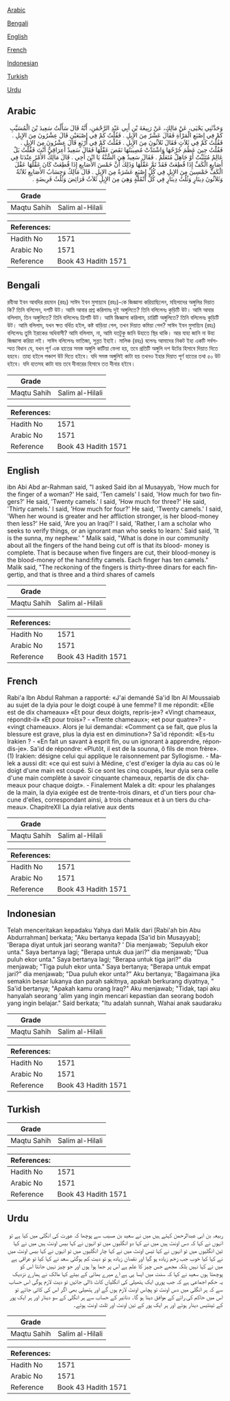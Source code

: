 [Arabic](#arabic)

[Bengali](#bengali)

[English](#english)

[French](#french)

[Indonesian](#indonesian)

[Turkish](#turkish)

[Urdu](#urdu)

## Arabic


<div dir="rtl" lang="ar" style={{fontSize:'larger',backgroundColor:'#f8f9fa',padding:20}}>
وَحَدَّثَنِي يَحْيَى، عَنْ مَالِكٍ، عَنْ رَبِيعَةَ بْنِ أَبِي عَبْدِ الرَّحْمَنِ، أَنَّهُ قَالَ سَأَلْتُ سَعِيدَ بْنَ الْمُسَيَّبِ كَمْ فِي إِصْبَعِ الْمَرْأَةِ فَقَالَ عَشْرٌ مِنَ الإِبِلِ ‏.‏ فَقُلْتُ كَمْ فِي إِصْبَعَيْنِ قَالَ عِشْرُونَ مِنَ الإِبِلِ ‏.‏ فَقُلْتُ كَمْ فِي ثَلاَثٍ فَقَالَ ثَلاَثُونَ مِنَ الإِبِلِ ‏.‏ فَقُلْتُ كَمْ فِي أَرْبَعٍ قَالَ عِشْرُونَ مِنَ الإِبِلِ ‏.‏ فَقُلْتُ حِينَ عَظُمَ جُرْحُهَا وَاشْتَدَّتْ مُصِيبَتُهَا نَقَصَ عَقْلُهَا فَقَالَ سَعِيدٌ أَعِرَاقِيٌّ أَنْتَ فَقُلْتُ بَلْ عَالِمٌ مُتَثَبِّتٌ أَوْ جَاهِلٌ مُتَعَلِّمٌ ‏.‏ فَقَالَ سَعِيدٌ هِيَ السُّنَّةُ يَا ابْنَ أَخِي ‏.‏ قَالَ مَالِكٌ الأَمْرُ عِنْدَنَا فِي أَصَابِعِ الْكَفِّ إِذَا قُطِعَتْ فَقَدْ تَمَّ عَقْلُهَا وَذَلِكَ أَنَّ خَمْسَ الأَصَابِعِ إِذَا قُطِعَتْ كَانَ عَقْلُهَا عَقْلَ الْكَفِّ خَمْسِينَ مِنَ الإِبِلِ فِي كُلِّ إِصْبَعٍ عَشَرَةٌ مِنَ الإِبِلِ ‏.‏ قَالَ مَالِكٌ وَحِسَابُ الأَصَابِعِ ثَلاَثَةٌ وَثَلاَثُونَ دِينَارٍ وَثُلُثُ دِينَارٍ فِي كُلِّ أَنْمُلَةٍ وَهِيَ مِنَ الإِبِلِ ثَلاَثُ فَرَائِضَ وَثُلُثُ فَرِيضَةٍ ‏.‏
</div>
<div style={{backgroundColor:'#f8f9fa',padding:20, marginBottom: 10}}><table> <thead> <tr> <th>Grade</th> <th></th> </tr> </thead> <tbody> <tr><td>Maqtu Sahih</td><td>Salim al-Hilali</td></tr></tbody></table><table> <thead> <tr> <th>References:</th> <th></th> </tr> </thead> <tbody><tr><td>Hadith No</td><td>1571</td></tr><tr><td>Arabic No</td><td>1571</td></tr><tr><td>Reference</td><td>Book 43 Hadith 1571</td></tr></tbody></table></div>

## Bengali


<div dir="ltr" lang="bn" style={{fontSize:'larger',backgroundColor:'#f8f9fa',padding:20}}>
রবীআ ইবন আবদির রহমান (রহঃ) সাঈদ ইবন মুসায়্যাব (রহঃ)-কে জিজ্ঞাসা করিয়াছিলেন, মহিলাদের অঙ্গুলির দিয়াত কি? তিনি বলিলেন, দশটি উট। আমি আবার প্রশ্ন করিলামঃ দুই অঙ্গুলিতে? তিনি বলিলেনঃ কুড়িটি উট। আমি আবার বলিলাম, তিন অঙ্গুলিতে? তিনি বলিলেনঃ ত্রিশটি উট। আমি জিজ্ঞাসা করিলাম, চারিটি অঙ্গুলিতে? তিনি বলিলেনঃ কুড়িটি উট। আমি বলিলাম, যখন ক্ষত বর্ধিত হইল, কষ্ট বাড়িয়া গেল, তখন দিয়াত কমিয়া গেল? সাঈদ ইবন মুসায়্যিব (রহঃ) বলিলেনঃ তুমি ইরাকের অধিবাসী? আমি বলিলাম, না, আমি যতটুকু জানি উহাতে স্থির থাকি। আর যাহা জানি না উহা জিজ্ঞাসা করিয়া লই। সাঈদ বলিলেনঃ ভাতিজা, সুন্নত ইহাই। মালিক (রহঃ) বলেনঃ আমাদের নিকট ইহা একটি সর্বসম্মত বিধান যে, যখন পূর্ণ এক হাতের সমস্ত অঙ্গুলি কাটিয়া ফেলা হয়, তবে প্রতিটি অঙ্গুলি দশ উটের হিসাবে দিয়াত দিতে হহবে। তাহা হইলে পঞ্চাশ উট দিতে হইবে। যদি সমস্ত অঙ্গুলিই কাটা হয় তখনও ইহার দিয়াত পূর্ণ হাতের তথা ৫০ উট হইবে। যদি হাতসহ কাটা যায় তবে দীনারের হিসাবে তত দীনার হইবে।
</div>
<div style={{backgroundColor:'#f8f9fa',padding:20, marginBottom: 10}}><table> <thead> <tr> <th>Grade</th> <th></th> </tr> </thead> <tbody> <tr><td>Maqtu Sahih</td><td>Salim al-Hilali</td></tr></tbody></table><table> <thead> <tr> <th>References:</th> <th></th> </tr> </thead> <tbody><tr><td>Hadith No</td><td>1571</td></tr><tr><td>Arabic No</td><td>1571</td></tr><tr><td>Reference</td><td>Book 43 Hadith 1571</td></tr></tbody></table></div>

## English


<div dir="ltr" lang="en" style={{fontSize:'larger',backgroundColor:'#f8f9fa',padding:20}}>
ibn Abi Abd ar-Rahman said, "I asked Said ibn al Musayyab, 'How much for the finger of a woman?' He said, 'Ten camels' I said, 'How much for two fingers?' He said, 'Twenty camels.' I said, 'How much for three?' He said, 'Thirty camels.' I said, 'How much for four?' He said, 'Twenty camels.' I said, 'When her wound is greater and her affliction stronger, is her blood-money then less?' He said, 'Are you an Iraqi?' I said, 'Rather, I am a scholar who seeks to verify things, or an ignorant man who seeks to learn.' Said said, 'It is the sunna, my nephew.' " Malik said, "What is done in our community about all the fingers of the hand being cut off is that its blood- money is complete. That is because when five fingers are cut, their blood-money is the blood-money of the hand:fifty camels. Each finger has ten camels." Malik said, "The reckoning of the fingers is thirty-three dinars for each fingertip, and that is three and a third shares of camels
</div>
<div style={{backgroundColor:'#f8f9fa',padding:20, marginBottom: 10}}><table> <thead> <tr> <th>Grade</th> <th></th> </tr> </thead> <tbody> <tr><td>Maqtu Sahih</td><td>Salim al-Hilali</td></tr></tbody></table><table> <thead> <tr> <th>References:</th> <th></th> </tr> </thead> <tbody><tr><td>Hadith No</td><td>1571</td></tr><tr><td>Arabic No</td><td>1571</td></tr><tr><td>Reference</td><td>Book 43 Hadith 1571</td></tr></tbody></table></div>

## French


<div dir="ltr" lang="fr" style={{fontSize:'larger',backgroundColor:'#f8f9fa',padding:20}}>
Rabi'a Ibn Abdul Rahman a rapporté: «J'ai demandé Sa'id Ibn Al Moussaiab au sujet de la dyia pour le doigt coupé à une femme? Il me répondit: «Elle est de dix chameaux» «Et pour deux doigts, repris-je»? «Vingt chameaux, répondit-il» «Et pour trois»? - «Trente chameaux»; «et pour quatre»? - «vingt chameaux». Alors je lui demandai: «Comment ça se fait, que plus la blessure est grave, plus la dyia est en diminution»? Sa'id répondit: «Es-tu Irakien ? - «En fait un savant à esprit fin, ou un ignorant à apprendre, répondis-je». Sa'id de répondre: «Plutôt, il est de la sounna, ô fils de mon frère». (1) Irakien: désigne celui qui applique le raisonnement par Syllogisme. - Malek a aussi dit: «ce qui est suivi à Médine, c'est d'exiger la dyia au cas où le doigt d'une main est coupé. Si ce sont les cinq coupés, leur dyia sera celle d'une main complète à savoir cinquante chameaux, repartis de dix chameaux pour chaque doigt». - Finalement Malek a dit: «pour les phalanges de la main, la dyia exigée est de trente-trois dinars, et d'un tiers pour chacune d'elles, correspondant ainsi, à trois chameaux et à un tiers du chameau». ChapitreXIl La dyia relative aux dents
</div>
<div style={{backgroundColor:'#f8f9fa',padding:20, marginBottom: 10}}><table> <thead> <tr> <th>Grade</th> <th></th> </tr> </thead> <tbody> <tr><td>Maqtu Sahih</td><td>Salim al-Hilali</td></tr></tbody></table><table> <thead> <tr> <th>References:</th> <th></th> </tr> </thead> <tbody><tr><td>Hadith No</td><td>1571</td></tr><tr><td>Arabic No</td><td>1571</td></tr><tr><td>Reference</td><td>Book 43 Hadith 1571</td></tr></tbody></table></div>

## Indonesian


<div dir="ltr" lang="id" style={{fontSize:'larger',backgroundColor:'#f8f9fa',padding:20}}>
Telah menceritakan kepadaku Yahya dari Malik dari [Rabi'ah bin Abu Abdurrahman] berkata; "Aku bertanya kepada [Sa'id bin Musayyab]; 'Berapa diyat untuk jari seorang wanita? ' Dia menjawab; 'Sepuluh ekor unta." Saya bertanya lagi; "Berapa untuk dua jari?" dia menjawab; "Dua puluh ekor unta." Saya bertanya lagi; "Berapa untuk tiga jari?" dia menjawab; "Tiga puluh ekor unta." Saya bertanya; "Berapa untuk empat jari?" dia menjawab; "Dua puluh ekor unta?" Aku bertanya; "Bagaimana jika semakin besar lukanya dan parah sakitnya, apakah berkurang diyatnya, " Sa'id bertanya; "Apakah kamu orang Iraq?" Aku menjawab; "Tidak, tapi aku hanyalah seorang 'alim yang ingin mencari kepastian dan seorang bodoh yang ingin belajar." Said berkata; "Itu adalah sunnah, Wahai anak saudaraku
</div>
<div style={{backgroundColor:'#f8f9fa',padding:20, marginBottom: 10}}><table> <thead> <tr> <th>Grade</th> <th></th> </tr> </thead> <tbody> <tr><td>Maqtu Sahih</td><td>Salim al-Hilali</td></tr></tbody></table><table> <thead> <tr> <th>References:</th> <th></th> </tr> </thead> <tbody><tr><td>Hadith No</td><td>1571</td></tr><tr><td>Arabic No</td><td>1571</td></tr><tr><td>Reference</td><td>Book 43 Hadith 1571</td></tr></tbody></table></div>

## Turkish


<div dir="ltr" lang="tr" style={{fontSize:'larger',backgroundColor:'#f8f9fa',padding:20}}>

</div>
<div style={{backgroundColor:'#f8f9fa',padding:20, marginBottom: 10}}><table> <thead> <tr> <th>Grade</th> <th></th> </tr> </thead> <tbody> <tr><td>Maqtu Sahih</td><td>Salim al-Hilali</td></tr></tbody></table><table> <thead> <tr> <th>References:</th> <th></th> </tr> </thead> <tbody><tr><td>Hadith No</td><td>1571</td></tr><tr><td>Arabic No</td><td>1571</td></tr><tr><td>Reference</td><td>Book 43 Hadith 1571</td></tr></tbody></table></div>

## Urdu


<div dir="rtl" lang="ur" style={{fontSize:'larger',backgroundColor:'#f8f9fa',padding:20}}>
ربیعہ بن ابی عبدالرحمن کہتے ہیں میں نے سعید بن مسیب سے پوچھا کہ عورت کی انگلی میں کیا ہے تو انہوں نے کہا کہ دس اونٹ ہیں میں نے کہا دو انگلیوں میں تو انہوں نے کہا بیس اونٹ ہیں میں نے کہا تین انگلیوں میں تو انہوں نے کہا تیس اونٹ میں نے کہا چار انگلیوں میں تو انہوں نے کہا بیس اونٹ میں نے کہا کیا خوب جب زخم زیادہ ہو گیا اور نقصان زیادہ ہو تو دیت کم ہوگئی سعد نے کہا کیا تو عراقی ہے میں نے کہا نہیں بلکہ مجھے جس چیز کا علم ہے اس پر جما ہوا ہوں اور جو چیز نہیں جانتا اس کو پوچھتا ہوں سعید نے کہا کہ سنت میں ایسا ہی ہے اے میرے بھائی کے بیٹے کہا مالک نے ہمارے نزدیک یہ حکم اجماعی ہے کہ جب پوری ایک ہتھیلی کی انگلیاں کاٹ ڈالی جائیں تو دیت لازم ہوگی اس حساب سے کہ ہر انگلی میں دس اونٹ تو پچاس اونٹ لازم ہوں گے اور ہتھیلی بھی اگر اس کی کاٹی جائے تو اس میں حاکم کی رائے کے موافق دینا ہو گا۔ دنانیر کے حساب سے ہر انگلی کے سو دینار اور ہر ایک پور کے تینتیس دینار ہوئے اور ہر ایک پور کے تین اونٹ اور ثلث اونٹ ہوئے۔
</div>
<div style={{backgroundColor:'#f8f9fa',padding:20, marginBottom: 10}}><table> <thead> <tr> <th>Grade</th> <th></th> </tr> </thead> <tbody> <tr><td>Maqtu Sahih</td><td>Salim al-Hilali</td></tr></tbody></table><table> <thead> <tr> <th>References:</th> <th></th> </tr> </thead> <tbody><tr><td>Hadith No</td><td>1571</td></tr><tr><td>Arabic No</td><td>1571</td></tr><tr><td>Reference</td><td>Book 43 Hadith 1571</td></tr></tbody></table></div>